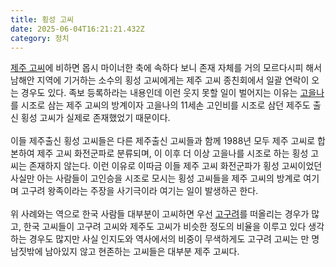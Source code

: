 ```yaml
---
title: 횡성 고씨
date: 2025-06-04T16:21:21.432Z
category: 정치
---
```

<!--StartFragment-->

[제주 고씨](https://namu.wiki/w/%EC%A0%9C%EC%A3%BC%20%EA%B3%A0%EC%94%A8 "제주 고씨")에 비하면 몹시 마이너한 축에 속하다 보니 존재 자체를 거의 모르다시피 해서 남해안 지역에 기거하는 소수의 횡성 고씨에게는 제주 고씨 종친회에서 일괄 연락이 오는 경우도 있다. 족보 등록하라는 내용인데 이런 웃지 못할 일이 벌어지는 이유는 [고을나](https://namu.wiki/w/%EA%B3%A0%EC%9D%84%EB%82%98 "고을나")를 시조로 삼는 제주 고씨의 방계이자 고을나의 11세손 고인비를 시조로 삼던 제주도 출신 횡성 고씨가 실제로 존재했었기 때문이다.\
\
이들 제주출신 횡성 고씨들은 다른 제주출신 고씨들과 함께 1988년 모두 제주 고씨로 합본하여 제주 고씨 화전군파로 분류되며, 이 이후 더 이상 고을나를 시조로 하는 횡성 고씨는 존재하지 않는다. 이런 이유로 이따금 이들 제주 고씨 화전군파가 횡성 고씨이었던 사실만 아는 사람들이 고인승을 시조로 모시는 횡성 고씨들을 제주 고씨의 방계로 여기며 고구려 왕족이라는 주장을 사기극이라 여기는 일이 발생하곤 한다.\
\
위 사례와는 역으로 한국 사람들 대부분이 고씨하면 우선 [고구려](https://namu.wiki/w/%EA%B3%A0%EA%B5%AC%EB%A0%A4 "고구려")를 떠올리는 경우가 많고, 한국 고씨들이 고구려 고씨와 제주도 고씨가 비슷한 정도의 비율을 이루고 있다 생각하는 경우도 많지만 사실 인지도와 역사에서의 비중이 무색하게도 고구려 고씨는 만 명 남짓밖에 남아있지 않고 현존하는 고씨들은 대부분 제주 고씨다.

<!--EndFragment-->